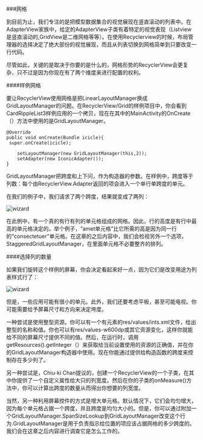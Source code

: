###网格

到目前为止，我们专注的是把模型数据集合的视觉展现在竖直滚动的列表中。在AdapterView家族中，给定的AdapterView子类有着特定的视觉表现（Listview是竖直滚动的,GridView是二维网格等等）。在使用Recyclerview的时候，布局管理器的选择决定了绝大部份的视觉展现，而且从列表切换到网格简单到只要改变一行代码。

尽管如此，关键的是取决于你要的是什么的，网格形势的RecyclerView会更复杂，只不过是因为你现在有了两个维度来进行配置的权利。

####样例网格

要让RecyclerView使用网格是把LinearLayoutManager换成GridLayoutManager的问题。在RecyclerView/Grid的样例项目中，你会看到CardRippleList3样例应用的一个拷贝，现在在其中的MainActivity的OnCreate（）方法中使用的是GridLayoutManager。


	@Override
	public void onCreate(Bundle icicle){
   	 super.onCreate(icicle);
    
    	setLayoutManager(new GridLayoutManager(this,2));
    	setAdapter(new IconicAdapter());
	}


GridLayoutManager把跨度和上下问，作为构造器的参数。在样例中，跨度等于列数：每个由RecyclerView.Adapter返回的项会进入一个单行单跨度的单元。

在我们的例子中，我们请求了两个跨度，结果就变成了两列：

![wizard](/the_busy_coder's_guide/img/figure_437.png)

在此例中，有一个真的有行有列的单元格组成的网格。因此，行的高度是有行中最高的单元格决定的。举个例子，“amet单元格”比它所需的高是因为同一行的“consectetuer”单元格。在这章的之后内容中，我们会检视另外一个选项，StaggeredGridLayoutManager，在里面单元格不必要整齐的排列。

####选择列的数量

如果我们旋转这个样例的屏幕，你会决定看起来好一点，因为它们是改变用途为列表样式行了：

![wizard](/the_busy_coder's_guide/img/figure_438.png)

但是，一些应用可能有很小的单元。此外，我们还要考虑平板，甚至可能电视。你可能需要给予屏幕尺寸和方向来决定垮度。

一种尝试是使用整型资源。你可以有一个有<integer>元素的res/values/ints.xml文件，给出整型的名称和值。你也可以有res/values-w600dp或其它资源变化，这样你就能给不同的屏幕尺寸提供不同的值。然后，在运行时，调用getResources().getInteger（）来获取给当前设置使用的资源的正确值，并在你的GridLayoutManager构造器中使用。现在你能通过提供给构造函数的跨度来控制存在多少列了。

另一种尝试是，Chiu-ki Chan提议的，创建一个RecyclerView的一个子类，在其中你提供了一个自定义属性给大只的列宽度。然后在你的子类的onMeasure()方法中，你可以计算出跨度的数量从而得出你想要的列宽度。

当然，另一种利用屏幕控件的方式是增大单元格。默认情况下，它们会均匀增大，因为每个单元格占据一个跨度，并且跨度是均匀大小的。但是，你可以通过附加一个GridLayoutManager.SpanSizeLookup到GridLayoutManager改变这个行为.GridLayoutManager是用于负责指示给位置的项应该占据网格的多少跨度的。我们会在这章之后内容进行调查它是怎么工作的。
